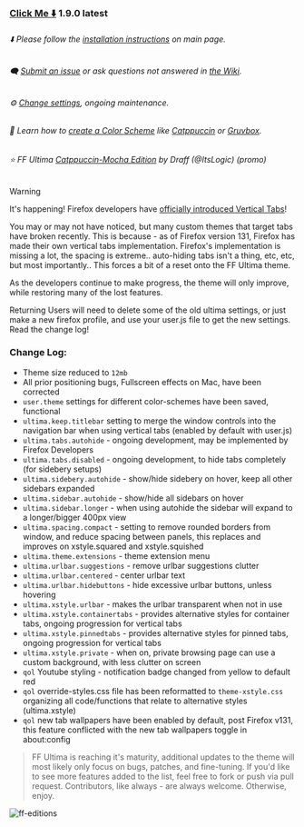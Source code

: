 ### [Click Me ⬇️](https://github.com/soulhotel/FF-ULTIMA/releases/download/1.9.0/ffultima1.9.0.zip) 1.9.0 latest

###### ⬇️ Please follow the [installation instructions](https://github.com/soulhotel/FF-ULTIMA#installation) on main page.

###### 🗨️ [Submit an issue](https://github.com/soulhotel/FF-ULTIMA/issues/new/choose) or ask questions not answered in [the Wiki](https://github.com/soulhotel/FF-ULTIMA/wiki).

###### ⚙️ [Change settings](https://github.com/soulhotel/FF-ULTIMA/wiki/Settings), ongoing maintenance.

###### 🎨 Learn how to [create a Color Scheme](https://github.com/soulhotel/FF-ULTIMA/wiki/Create-a-Color-Scheme) like [Catppuccin](https://github.com/soulhotel/FF-ULTIMA/blob/next-release/theme/color-schemes/catppuccin/readme.md) or [Gruvbox](https://github.com/soulhotel/FF-ULTIMA/blob/next-release/theme/color-schemes/gruvbox-light/readme.md).

###### ⭐ FF Ultima [Catppuccin-Mocha Edition](https://github.com/soulhotel/FF-ULTIMA/tree/main/theme/color-schemes/catppuccin-mocha/readme.md) by Draff (@ItsLogic) (promo)

>[!WARNING]
> It's happening! Firefox developers have [officially introduced Vertical Tabs](https://connect.mozilla.org/t5/discussions/firefox-sidebar-and-vertical-tabs-try-them-out-in-nightly/m-p/63231#M22243)!
>
> You may or may not have noticed, but many custom themes that target tabs have broken recently. This is because - as of Firefox version 131, Firefox has made their own vertical tabs implementation. Firefox's implementation is missing a lot, the spacing is extreme.. auto-hiding tabs isn't a thing, etc, etc, but most importantly.. This forces a bit of a reset onto the FF Ultima theme.
>
> As the developers continue to make progress, the theme will only improve, while restoring many of the lost features.
>
> Returning Users will need to delete some of the old ultima settings, or just make a new firefox profile, and use your user.js file to get the new settings. Read the change log!

### Change Log:
- Theme size reduced to `12mb`
- All prior positioning bugs, Fullscreen effects on Mac, have been corrected
- `user.theme` settings for different color-schemes have been saved, functional
- `ultima.keep.titlebar` setting to merge the window controls into the navigation bar when using vertical tabs (enabled by default with user.js)
- `ultima.tabs.autohide` - ongoing development, may be implemented by Firefox Developers
- `ultima.tabs.disabled` - ongoing development, to hide tabs completely (for sidebery setups)
- `ultima.sidebery.autohide` - show/hide sidebery on hover, keep all other sidebars expanded
- `ultima.sidebar.autohide` - show/hide all sidebars on hover
- `ultima.sidebar.longer` - when using autohide the sidebar will expand to a longer/bigger 400px view
- `ultima.spacing.compact` - setting to remove rounded borders from window, and reduce spacing between panels, this replaces and improves on xstyle.squared and xstyle.squished
- `ultima.theme.extensions` - theme extension menu
- `ultima.urlbar.suggestions` - remove urlbar suggestions clutter
- `ultima.urlbar.centered` - center urlbar text
- `ultima.urlbar.hidebuttons` - hide excessive urlbar buttons, unless hovering
- `ultima.xstyle.urlbar` - makes the urlbar transparent when not in use
- `ultima.xstyle.containertabs` - provides alternative styles for container tabs, ongoing progression for vertical tabs
- `ultima.xstyle.pinnedtabs` - provides alternative styles for pinned tabs, ongoing progression for vertical tabs
- `ultima.xstyle.private` - when on, private browsing page can use a custom background, with less clutter on screen
- `qol` Youtube styling - notification badge changed from yellow to default red
- `qol` override-styles.css file has been reformatted to `theme-xstyle.css` organizing all code/functions that relate to alternative styles (ultima.xstyle)
- `qol` new tab wallpapers have been enabled by default, post Firefox v131, this feature conflicted with the new tab wallpapers toggle in about:config

> FF Ultima is reaching it's maturity, additional updates to the theme will most likely only focus on bugs, patches, and fine-tuning. If you'd like to see more features added to the list, feel free to fork or push via pull request. Contributors, like always - are always welcome. Otherwise, enjoy.

![ff-editions](https://github.com/user-attachments/assets/b7ca4a8c-1a8d-4f38-adae-be7a99b69e29)

<!--
> *Tabs on Top*

![Screenshot from 2024-07-20 02-21-11](https://github.com/user-attachments/assets/d312964e-f4bc-4377-993b-f81495aebe2a)

> *Tabs on the Right*

![Screenshot from 2024-07-28 20-42-09](https://github.com/user-attachments/assets/481937e4-7653-407c-bba8-69fb00b201f1)
-->
